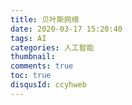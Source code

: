 ```yaml
---
title: 贝叶斯网络
date: 2020-03-17 15:20:40
tags: AI
categories: 人工智能
thumbnail: 
comments: true
toc: true
disqusId: ccyhweb
---
```


